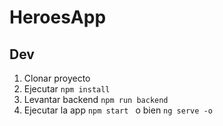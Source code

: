 # HeroesApp

## Dev 
1. Clonar proyecto 
2. Ejecutar ```npm install```
3. Levantar backend ```npm run backend```
4. Ejecutar la app ```npm start ``` o bien ```ng serve -o```
